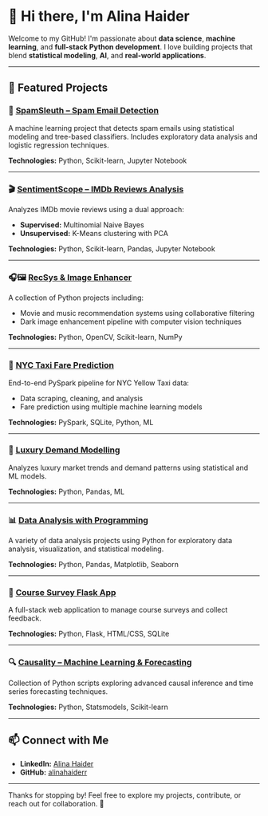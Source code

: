 # 👋 Hi there, I'm Alina Haider

Welcome to my GitHub! I'm passionate about **data science**, **machine learning**, and **full-stack Python development**. I love building projects that blend **statistical modeling**, **AI**, and **real-world applications**.

---

## 🚀 Featured Projects

### 📧 [SpamSleuth – Spam Email Detection](https://github.com/alinahaiderr/spamsleuth)
A machine learning project that detects spam emails using statistical modeling and tree-based classifiers. Includes exploratory data analysis and logistic regression techniques.

**Technologies:** Python, Scikit-learn, Jupyter Notebook

---

### 🎬 [SentimentScope – IMDb Reviews Analysis](https://github.com/alinahaiderr/sentimentscope)
Analyzes IMDb movie reviews using a dual approach:
- **Supervised:** Multinomial Naive Bayes
- **Unsupervised:** K-Means clustering with PCA

**Technologies:** Python, Scikit-learn, Pandas, Jupyter Notebook

---

### 🎧🖼️ [RecSys & Image Enhancer](https://github.com/alinahaiderr/recsys-image-enhancer)
A collection of Python projects including:
- Movie and music recommendation systems using collaborative filtering
- Dark image enhancement pipeline with computer vision techniques

**Technologies:** Python, OpenCV, Scikit-learn, NumPy

---

### 🚕 [NYC Taxi Fare Prediction](https://github.com/alinahaiderr/nyc-taxi-fare-prediction)
End-to-end PySpark pipeline for NYC Yellow Taxi data:
- Data scraping, cleaning, and analysis
- Fare prediction using multiple machine learning models

**Technologies:** PySpark, SQLite, Python, ML

---

### 💎 [Luxury Demand Modelling](https://github.com/alinahaiderr/luxury-demand-modelling)
Analyzes luxury market trends and demand patterns using statistical and ML models.

**Technologies:** Python, Pandas, ML

---

### 📊 [Data Analysis with Programming](https://github.com/alinahaiderr/data-analysis-projects)
A variety of data analysis projects using Python for exploratory data analysis, visualization, and statistical modeling.

**Technologies:** Python, Pandas, Matplotlib, Seaborn

---

### 📝 [Course Survey Flask App](https://github.com/alinahaiderr/course-survey-app)
A full-stack web application to manage course surveys and collect feedback.

**Technologies:** Python, Flask, HTML/CSS, SQLite

---

### 🔍 [Causality – Machine Learning & Forecasting](https://github.com/alinahaiderr/causality-ml-forecasting)
Collection of Python scripts exploring advanced causal inference and time series forecasting techniques.

**Technologies:** Python, Statsmodels, Scikit-learn

---

## 📫 Connect with Me

- **LinkedIn:** [Alina Haider](https://www.linkedin.com/in/alina-haider)
- **GitHub:** [alinahaiderr](https://github.com/alinahaiderr)

---

Thanks for stopping by! Feel free to explore my projects, contribute, or reach out for collaboration. 🌟
